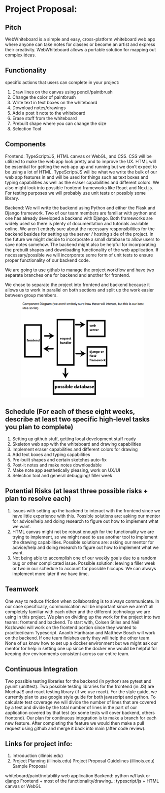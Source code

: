 # Project Proposal:

## Pitch

WebWhiteboard is a simple and easy, cross-platform whiteboard web app where anyone can take notes for classes or become an artist and express their creativity. WebWhiteboard allows a portable solution for mapping out complex ideas.

## Functionality

specific actions that users can complete in your project:

1. Draw lines on the canvas using pencil/paintbrush
2. Change the color of paintbrush
3. Write text in text boxes on the whiteboard
4. Download notes/drawings
5. Add a post it note to the whiteboard
6. Erase stuff from the whiteboard
7. Prebuilt shape where you can change the size
8. Selection Tool

## Components

Frontend: TypeScript/JS, HTML canvas or WebGL, and CSS. CSS will be utilized to make the web app look pretty and to improve the UX. HTML will be essential for getting the web app up and running but we don’t expect to be using a lot of HTML. TypeScript/JS will be what we write the bulk of our web app features in and will be used for things such as text boxes and typing capabilities as well as the eraser capabilities and different colors. We also might look into possible frontend frameworks like React and Next.js. For testing purposes we will probably use unit tests or possibly some library.

Backend: We will write the backend using Python and either the Flask and Django framework. Two of our team members are familiar with python and one has already developed a backend with Django. Both frameworks are widely used so there is plenty of documentation and tutorials available online. We aren’t entirely sure about the necessary responsibilities for the backend besides for setting up the server / hosting side of the project. In the future we might decide to incorporate a small database to allow users to save notes somehow. The backend might also be helpful for incorporating the prebuilt shapes and downloading functionality of the web application. If necessary/possible we will incorporate some form of unit tests to ensure proper functionality of our backend code.

We are going to use github to manage the project workflow and have two separate branches one for backend and another for frontend.

We chose to separate the project into frontend and backend because it allows us to work in parallel on both sections and split up the work easier between group members.

<p align="center">
  <img src="data/assets/component_diagram.png" width=400 />
</p>

## Schedule (For each of these eight weeks, describe at least two specific high-level tasks you plan to complete)

<ol> 
    <li>Setting up github stuff, getting local development stuff ready</li>
    <li>Skeleton web app with the whiteboard and drawing capabilities</li>
    <li>Implement eraser capabilities and different colors for drawing</li>
    <li>Add text boxes and typing capabilities</li>
    <li>Pre-built shapes and certain sketches auto-fix</li>
    <li>Post-it notes and make notes downloadable</li>
    <li>Make note app aesthetically pleasing, work on UX/UI</li>
    <li>Selection tool and general debugging/ filler week</li>
</ol>

## Potential Risks (at least three possible risks + plan to resolve each)

<ol>
    <li>Issues with setting up the backend to interact with the frontend since we have little experience with this. Possible solutions are: asking our mentor for advice/help and doing research to figure out how to implement what we want.</li>
    <li>HTML canvas might not be robust enough for the functionality we are trying to implement, so we might need to use another tool to implement the drawing capabilities. Possible solutions are: asking our mentor for advice/help and doing research to figure out how to implement what we want.</li>
    <li>Not being able to accomplish one of our weekly goals due to a random bug or other complicated issue. Possible solution: leaving a filler week or two in our schedule to account for possible hiccups. We can always implement more later if we have time.</li>
</ol>

## Teamwork

One way to reduce friction when collaborating is to always communicate. In our case specifically, communication will be important since we aren’t all completely familiar with each other and the different technology we are using in this project. We plan on dividing up the work for the project into two teams: frontend and backend. To start with, Colsen Stiles and Neil Kozlowski will work on the frontend portion since they wanted to practice/learn Typescript. Ananth Hariharan and Matthew Bosch will work on the backend. If one team finishes early they will help the other team. None of us know how to set up a docker environment but we might ask our mentor for help in setting one up since the docker env would be helpful for keeping dev environments consistent across our entire team.

## Continuous Integration

Two possible testing libraries for the backend (in python) are pytest and pyunit (unittest).
Two possible testing libraries for the frontend (in JS) are MochaJS and react testing
library (if we use react). For the style guide, we currently plan to use google style guide
for both javascript and python. To calculate test coverage we will divide the number of
lines that are covered by a test and divide by the total number of lines in the part of our
application covered by that test (ex some tests will cover backend, others frontend). Our
plan for continuous integration is to make a branch for each new feature. After
completing the feature we would then make a pull request using github and merge it
back into main (after code review).

## Links for project info:

1.  Introduction (illinois.edu)
2.  Project Planning (illinois.edu)
    Project Proposal Guidelines (illinois.edu)
    Sample Proposal

whiteboard/paint/notability web application
Backend: python w/flask or django
Frontend + most of the functionality/drawing..: typescript/js + HTML canvas or WebGL
